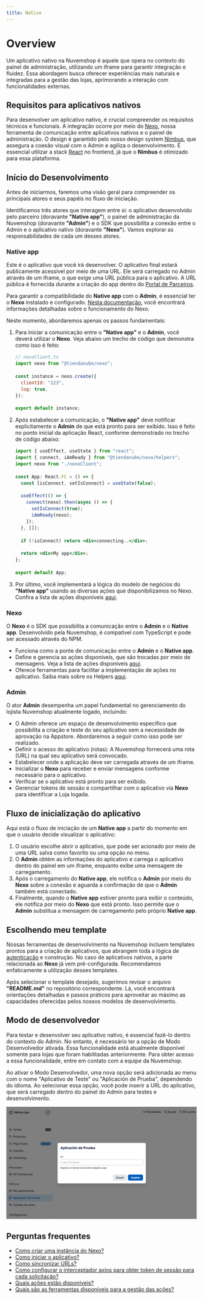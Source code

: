 ```yaml
---
title: Nativo
---
```


# Overview

Um aplicativo nativo na Nuvemshop é aquele que opera no contexto do painel de administração, utilizando um iframe para garantir integração e fluidez. Essa abordagem busca oferecer experiências mais naturais e integradas para a gestão das lojas, aprimorando a interação com funcionalidades externas.

## Requisitos para aplicativos nativos

Para desenvolver um aplicativo nativo, é crucial compreender os requisitos técnicos e funcionais. A integração ocorre por meio do [Nexo](../developer-tools//nexo.md), nossa ferramenta de comunicação entre aplicativos nativos e o painel de administração. O design é garantido pelo nosso design system [Nimbus](../developer-tools/nimbus.md), que assegura a coesão visual com o Admin e agiliza o desenvolvimento. É essencial utilizar a stack [React](https://react.dev) no frontend, já que o **Nimbus** é otimizado para essa plataforma.

## Início do Desenvolvimento

Antes de iniciarmos, faremos uma visão geral para compreender os principais atores e seus papéis no fluxo de iniciação.

Identificamos três atores que interagem entre si: o aplicativo desenvolvido pelo parceiro (doravante **"Native app"**), o painel de administração da Nuvemshop (doravante **"Admin"**) e o SDK que possibilita a conexão entre o Admin e o aplicativo nativo (doravante **"Nexo"**). Vamos explorar as responsabilidades de cada um desses atores.

### Native app

Este é o aplicativo que você irá desenvolver. O aplicativo final estará publicamente acessível por meio de uma URL. Ele será carregado no Admin através de um iframe, o que exige uma URL pública para o aplicativo. A URL pública é fornecida durante a criação do app dentro do [Portal de Parceiros](https://partners.nuvemshop.com.br).

Para garantir a compatibilidade do **Native app** com o **Admin**, é essencial ter o **Nexo** instalado e configurado. [Nesta documentação](../developer-tools//nexo.md), você encontrará informações detalhadas sobre o funcionamento do Nexo.

Neste momento, abordaremos apenas os passos fundamentais:

1.  Para iniciar a comunicação entre o **"Native app"** e o **Admin**, você deverá utilizar o **Nexo**. Veja abaixo um trecho de código que demonstra como isso é feito:

    ```jsx
    // nexoClient.ts
    import nexo from "@tiendanube/nexo";

    const instance = nexo.create({
      clientId: "123",
      log: true,
    });

    export default instance;
    ```

2.  Após estabelecer a comunicação, o **"Native app"** deve notificar explicitamente o **Admin** de que está pronto para ser exibido. Isso é feito no ponto inicial da aplicação React, conforme demonstrado no trecho de código abaixo:

    ```jsx
    import { useEffect, useState } from "react";
    import { connect, iAmReady } from "@tiendanube/nexo/helpers";
    import nexo from "./nexoClient";

    const App: React.FC = () => {
      const [isConnect, setIsConnect] = useState(false);

      useEffect(() => {
        connect(nexo).then(async () => {
          setIsConnect(true);
          iAmReady(nexo);
        });
      }, []);

      if (!isConnect) return <div>connecting..</div>;

      return <div>My app</div>;
    };

    export default App;
    ```

3.  Por último, você implementará a lógica do modelo de negócios do **"Native app"** usando as diversas ações que disponibilizamos no Nexo. Confira a lista de ações disponíveis [aqui](../developer-tools/nexo.md#actions).

### Nexo

O **Nexo** é o SDK que possibilita a comunicação entre o **Admin** e o **Native app**. Desenvolvido pela Nuvemshop, é compatível com TypeScript e pode ser acessado através do NPM.

- Funciona como a ponte de comunicação entre o **Admin** e o **Native app**.
- Define e gerencia as ações disponíveis, que são trocadas por meio de mensagens. Veja a lista de ações disponíveis [aqui](../developer-tools/nexo.md#actions).
- Oferece ferramentas para facilitar a implementação de ações no aplicativo. Saiba mais sobre os Helpers [aqui](../developer-tools/nexo.md#helpers).

### Admin

O ator **Admin** desempenha um papel fundamental no gerenciamento do lojista Nuvemshop atualmente logado, incluindo:

- O Admin oferece um espaço de desenvolvimento específico que possibilita a criação e teste do seu aplicativo sem a necessidade de aprovação na Appstore. Abordaremos a seguir como isso pode ser realizado.
- Definir o acesso do aplicativo (rotas): A Nuvemshop fornecerá uma rota (URL) na qual seu aplicativo será convocado.
- Estabelecer onde a aplicação deve ser carregada através de um iframe.
- Inicializar o **Nexo** para receber e enviar mensagens conforme necessário para o aplicativo.
- Verificar se o aplicativo está pronto para ser exibido.
- Gerenciar tokens de sessão e compartilhar com o aplicativo via **Nexo** para identificar a Loja logada.

## Fluxo de inicialização do aplicativo

Aqui está o fluxo de iniciação de um **Native app** a partir do momento em que o usuário decide visualizar o aplicativo:

1. O usuário escolhe abrir o aplicativo, que pode ser acionado por meio de uma URL salva como favorito ou uma opção no menu.
2. O **Admin** obtém as informações do aplicativo e carrega o aplicativo dentro do painel em um iframe, enquanto exibe uma mensagem de carregamento.
3. Após o carregamento do **Native app**, ele notifica o **Admin** por meio do **Nexo** sobre a conexão e aguarda a confirmação de que o **Admin** também está conectado.
4. Finalmente, quando o **Native app** estiver pronto para exibir o conteúdo, ele notifica por meio do **Nexo** que está pronto. Isso permite que o **Admin** substitua a mensagem de carregamento pelo próprio **Native app**.

## Escolhendo meu template

Nossas ferramentas de desenvolvimento na Nuvemshop incluem templates prontos para a criação de aplicativos, que abrangem toda a lógica de [autenticação](../applications/overview#autenticando-seu-aplicativo) e construção. No caso de aplicativos nativos, a parte relacionada ao **Nexo** já vem pré-configurada. Recomendamos enfaticamente a utilização desses templates.

Após selecionar o template desejado, sugerimos revisar o arquivo **"README.md"** no repositório correspondente. Lá, você encontrará orientações detalhadas e passos práticos para aproveitar ao máximo as capacidades oferecidas pelos nossos modelos de desenvolvimento.

## Modo de desenvolvedor

Para testar e desenvolver seu aplicativo nativo, é essencial fazê-lo dentro do contexto do Admin. No entanto, é necessário ter a opção de Modo Desenvolvedor ativada. Essa funcionalidade está atualmente disponível somente para lojas que foram habilitadas anteriormente. Para obter acesso a essa funcionalidade, entre em contato com a equipe da Nuvemshop.

Ao ativar o Modo Desenvolvedor, uma nova opção será adicionada ao menu com o nome "Aplicativo de Teste" ou "Aplicación de Prueba", dependendo do idioma. Ao selecionar essa opção, você pode inserir a URL do aplicativo, que será carregado dentro do painel do Admin para testes e desenvolvimento.

![Dev mode](../assets/dev-mode.png "Dev mode")

## Perguntas frequentes

- [Como criar uma instância do Nexo?](../developer-tools/nexo#create-a-nexo-instance)
- [Como iniciar o aplicativo?](../developer-tools/nexo#check-if-the-app-is-connected)
- [Como sincronizar URLs?](../developer-tools/nexo#enable-route-synchronization)
- [Como configurar o interceptador axios para obter token de sessão para cada solicitação?](../developer-tools/nexo#get-session-token)
- [Quais ações estão disponíveis?](../developer-tools/nexo#actions)
- [Quais são as ferramentas disponíveis para a gestão das ações?](../developer-tools/nexo#helpers)
